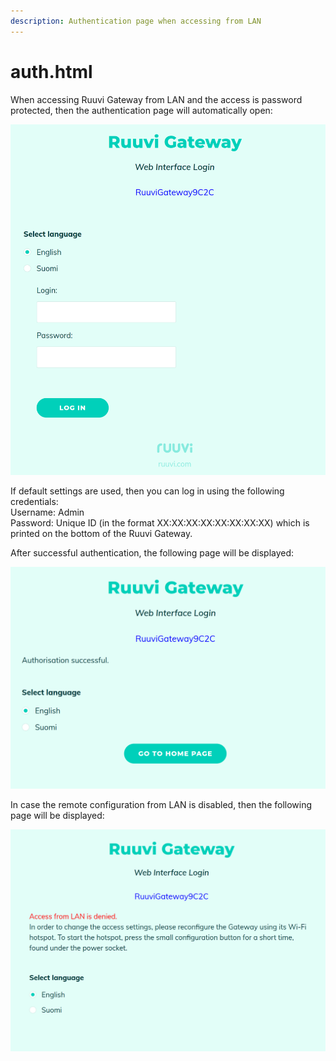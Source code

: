 ```yaml
---
description: Authentication page when accessing from LAN
---
```


# auth.html

When accessing Ruuvi Gateway from LAN and the access is password protected, then the authentication page will automatically open:

![](<../../.gitbook/assets/image (9).png>)

If default settings are used, then you can log in using the following credentials:\
Username: Admin\
Password: Unique ID (in the format XX:XX:XX:XX:XX:XX:XX:XX) which is printed on the bottom of the Ruuvi Gateway.

After successful authentication, the following page will be displayed:

![](<../../.gitbook/assets/image (6).png>)

In case the remote configuration from LAN is disabled, then the following page will be displayed:

![](<../../.gitbook/assets/image (10) (1).png>)
